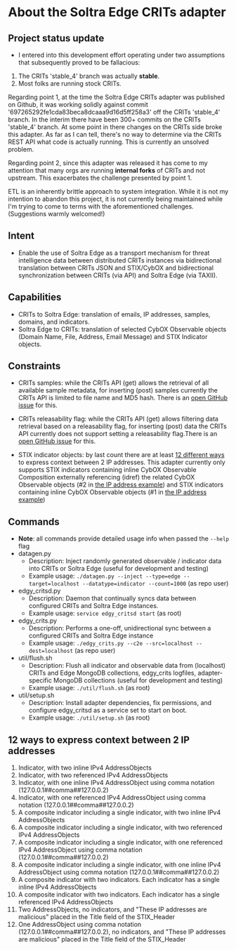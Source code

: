 About the Soltra Edge CRITs adapter
===================================

Project status update
---------------------
* I entered into this development effort operating under two
  assumptions that subsequently proved to be fallacious:

1. The CRITs 'stable_4' branch was actually **stable**.
2. Most folks are running stock CRITs.

Regarding point 1, at the time the Soltra Edge CRITs adapter was
published on Github, it was working solidly against commit
'697265292fe1cda83beca8dcaaa9d16d5ff258a3' off the CRITs 'stable_4'
branch. In the interim there have been 300+ commits on the CRITs
'stable_4' branch. At some point in there changes on the CRITs side
broke this adapter. As far as I can tell, there's no way to determine
via the CRITs REST API what code is actually running. This is
currently an unsolved problem.

Regarding point 2, since this adapter was released it has come to my
attention that many orgs are running **internal forks** of CRITs and
not upstream. This exacerbates the challenge presented by point 1.

ETL is an inherently brittle approach to system integration. While it
is not my intention to abandon this project, it is not currently being
maintained while I'm trying to come to terms with the aforementioned
challenges. (Suggestions warmly welcomed!)


Intent
------
* Enable the use of Soltra Edge as a transport mechanism for threat
  intelligence data between distributed CRITs instances via
  bidirectional translation between CRITs JSON and STIX/CybOX and
  bidirectional synchronization between CRITs (via API) and Soltra
  Edge (via TAXII).


Capabilities
------------
* CRITs to Soltra Edge: translation of emails, IP addresses, samples,
  domains, and indicators.
* Soltra Edge to CRITs: translation of selected CybOX Observable
  objects (Domain Name, File, Address, Email Message) and STIX
  Indicator objects.


Constraints
-----------
* CRITs samples: while the CRITs API (get) allows the retrieval of all
  available sample metadata, for inserting (post) samples currently
  the CRITs API is limited to file name and MD5 hash. There is an [open
  GitHub issue][0] for this.

* CRITs releasability flag: while the CRITs API (get) allows filtering
  data retrieval based on a releasability flag, for inserting (post)
  data the CRITs API currently does not support setting a
  releasability flag.There is an [open GitHub issue][1] for this.

* STIX indicator objects: by last count there are at least
  [12 different ways][2] to express context between 2 IP addresses.
  This adapter currently only supports STIX indicators containing
  inline CybOX Observable Composition externally referencing (idref)
  the related CybOX Observable objects (#2 in
  [the IP address example][2]) and STIX indicators containing inline
  CybOX Observable objects (#1 in [the IP address example][2])


Commands
--------
* **Note**: all commands provide detailed usage info when passed the
  `--help` flag
* datagen.py
    * Description: Inject randomly generated observable / indicator
      data into CRITs or Soltra Edge (useful for development and
      testing)
    * Example usage: `./datagen.py --inject --type=edge
      --target=localhost --datatype=indicator --count=1000` (as repo user)
* edgy_critsd.py
    * Description: Daemon that continually syncs data between
      configured CRITs and Soltra Edge instances.
    * Example usage: `service edgy_critsd start` (as root)
* edgy_crits.py
    * Description: Performs a one-off, unidirectional sync between a
      configured CRITs and Soltra Edge instance
    * Example usage: `./edgy_crits.py --c2e
      --src=localhost --dest=localhost` (as repo user)
* util/flush.sh
    * Description: Flush all indicator and observable data from
      (localhost) CRITs and Edge MongoDB collections, edgy_crits
      logfiles, adapter-specific MongoDB collections (useful for
      development and testing)
    * Example usage: `./util/flush.sh` (as root)
* util/setup.sh
    * Description: Install adapter dependencies, fix permissions, and
      configure edgy_critsd as a service set to start on boot.
    * Example usage: `./util/setup.sh` (as root)


12 ways to express context between 2 IP addresses
-------------------------------------------------
1. Indicator, with two inline IPv4 AddressObjects
2. Indicator, with two referenced IPv4 AddressObjects
3. Indicator, with one inline IPv4 AddressObject using comma notation (127.0.0.1##comma##127.0.0.2)
4. Indicator, with one referenced IPv4 AddressObject using comma notation (127.0.0.1##comma##127.0.0.2)
5. A composite indicator including a single indicator, with two inline IPv4 AddressObjects
6. A composite indicator including a single indicator, with two referenced IPv4 AddressObjects
7. A composite indicator including a single indicator, with one referenced IPv4 AddressObject using comma notation (127.0.0.1##comma##127.0.0.2)
8. A composite indicator including a single indicator, with one inline IPv4 AddressObject using comma notation (127.0.0.1##comma##127.0.0.2)
9. A composite indicator with two indicators. Each indicator has a single inline IPv4 AddressObjects
10. A composite indicator with two indicators. Each indicator has a single referenced IPv4 AddressObjects
11. Two AddressObjects, no indicators, and "These IP addresses are malicious" placed in the Title field of the STIX_Header
12. One AddressObject using comma notation (127.0.0.1##comma##127.0.0.2), no indicators, and "These IP addresses are malicious" placed in the Title field of the STIX_Header


[0]: https://github.com/crits/crits/issues/362
[1]: https://github.com/crits/crits/issues/361
[2]: #12-ways-to-express-context-between-2-ip-addresses
